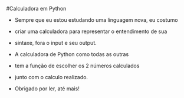 #Calculadora em Python

- Sempre que eu estou estudando uma linguagem nova, eu costumo
- criar uma calculadora para representar o entendimento de sua
- sintaxe, fora o input e seu output.

- A calculadora de Python como todas as outras
- tem a função de escolher os 2 números calculados
- junto com o calculo realizado.

- Obrigado por ler, até mais!